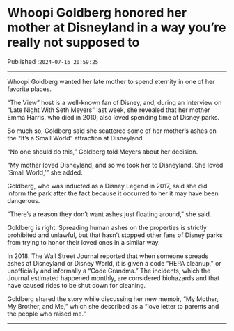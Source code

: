 # Whoopi Goldberg honored her mother at Disneyland in a way you’re really not supposed to

Published :`2024-07-16 20:59:25`

---

Whoopi Goldberg wanted her late mother to spend eternity in one of her favorite places.

“The View” host is a well-known fan of Disney, and, during an interview on “Late Night With Seth Meyers” last week, she revealed that her mother Emma Harris, who died in 2010, also loved spending time at Disney parks.

So much so, Goldberg said she scattered some of her mother’s ashes on the “It’s a Small World” attraction at Disneyland.

“No one should do this,” Goldberg told Meyers about her decision.

“My mother loved Disneyland, and so we took her to Disneyland. She loved ‘Small World,’” she added.

Goldberg, who was inducted as a Disney Legend in 2017, said she did inform the park after the fact because it occurred to her it may have been dangerous.

“There’s a reason they don’t want ashes just floating around,” she said.

Goldberg is right. Spreading human ashes on the properties is strictly prohibited and unlawful, but that hasn’t stopped other fans of Disney parks from trying to honor their loved ones in a similar way.

In 2018, The Wall Street Journal reported that when someone spreads ashes at Disneyland or Disney World, it is given a code “HEPA cleanup,” or unofficially and informally a “Code Grandma.” The incidents, which the Journal estimated happened monthly, are considered biohazards and that have caused rides to be shut down for cleaning.

Goldberg shared the story while discussing her new memoir, “My Mother, My Brother, and Me,” which she described as a “love letter to parents and the people who raised me.”

---

